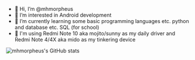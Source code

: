 - 👋 Hi, I’m @mhmorpheus
- 👀 I’m interested in Android development
- 🌱 I’m currently learning some basic programming languages etc. python and database etc. SQL (for school)
- 📱 I'm using Redmi Note 10 aka mojito/sunny as my daily driver and Redmi Note 4/4X aka mido as my tinkering device

![mhmorpheus's GitHub stats](https://github-readme-stats.vercel.app/api?username=mhmorpheus&show_icons=true&theme=radical)
